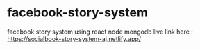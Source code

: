 # facebook-story-system
facebook story system using react node mongodb 
live link here : https://socialbook-story-system-aj.netlify.app/
